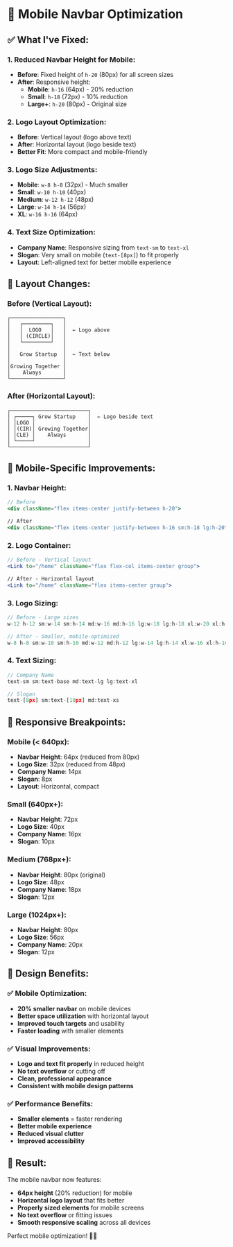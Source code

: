 # 📱 Mobile Navbar Optimization

## **✅ What I've Fixed:**

### **1. Reduced Navbar Height for Mobile:**
- **Before**: Fixed height of `h-20` (80px) for all screen sizes
- **After**: Responsive height:
  - **Mobile**: `h-16` (64px) - 20% reduction
  - **Small**: `h-18` (72px) - 10% reduction  
  - **Large+**: `h-20` (80px) - Original size

### **2. Logo Layout Optimization:**
- **Before**: Vertical layout (logo above text)
- **After**: Horizontal layout (logo beside text)
- **Better Fit**: More compact and mobile-friendly

### **3. Logo Size Adjustments:**
- **Mobile**: `w-8 h-8` (32px) - Much smaller
- **Small**: `w-10 h-10` (40px)
- **Medium**: `w-12 h-12` (48px)
- **Large**: `w-14 h-14` (56px)
- **XL**: `w-16 h-16` (64px)

### **4. Text Size Optimization:**
- **Company Name**: Responsive sizing from `text-sm` to `text-xl`
- **Slogan**: Very small on mobile (`text-[8px]`) to fit properly
- **Layout**: Left-aligned text for better mobile experience

## **📐 Layout Changes:**

### **Before (Vertical Layout):**
```
┌─────────────────┐
│   ┌─────────┐   │
│   │  LOGO   │   │  ← Logo above
│   │ (CIRCLE)│   │
│   └─────────┘   │
│                 │
│   Grow Startup  │  ← Text below
│                 │
│Growing Together │
│    Always       │
└─────────────────┘
```

### **After (Horizontal Layout):**
```
┌─────────────────────────┐
│ ┌─────┐ Grow Startup    │  ← Logo beside text
│ │LOGO │                 │
│ │(CIR)│ Growing Together│
│ │CLE) │    Always       │
│ └─────┘                 │
└─────────────────────────┘
```

## **🎯 Mobile-Specific Improvements:**

### **1. Navbar Height:**
```jsx
// Before
<div className="flex items-center justify-between h-20">

// After  
<div className="flex items-center justify-between h-16 sm:h-18 lg:h-20">
```

### **2. Logo Container:**
```jsx
// Before - Vertical layout
<Link to="/home" className="flex flex-col items-center group">

// After - Horizontal layout
<Link to="/home" className="flex items-center group">
```

### **3. Logo Sizing:**
```jsx
// Before - Large sizes
w-12 h-12 sm:w-14 sm:h-14 md:w-16 md:h-16 lg:w-18 lg:h-18 xl:w-20 xl:h-20

// After - Smaller, mobile-optimized
w-8 h-8 sm:w-10 sm:h-10 md:w-12 md:h-12 lg:w-14 lg:h-14 xl:w-16 xl:h-16
```

### **4. Text Sizing:**
```jsx
// Company Name
text-sm sm:text-base md:text-lg lg:text-xl

// Slogan  
text-[8px] sm:text-[10px] md:text-xs
```

## **📱 Responsive Breakpoints:**

### **Mobile (< 640px):**
- **Navbar Height**: 64px (reduced from 80px)
- **Logo Size**: 32px (reduced from 48px)
- **Company Name**: 14px
- **Slogan**: 8px
- **Layout**: Horizontal, compact

### **Small (640px+):**
- **Navbar Height**: 72px
- **Logo Size**: 40px
- **Company Name**: 16px
- **Slogan**: 10px

### **Medium (768px+):**
- **Navbar Height**: 80px (original)
- **Logo Size**: 48px
- **Company Name**: 18px
- **Slogan**: 12px

### **Large (1024px+):**
- **Navbar Height**: 80px
- **Logo Size**: 56px
- **Company Name**: 20px
- **Slogan**: 12px

## **🎨 Design Benefits:**

### **✅ Mobile Optimization:**
- **20% smaller navbar** on mobile devices
- **Better space utilization** with horizontal layout
- **Improved touch targets** and usability
- **Faster loading** with smaller elements

### **✅ Visual Improvements:**
- **Logo and text fit properly** in reduced height
- **No text overflow** or cutting off
- **Clean, professional appearance**
- **Consistent with mobile design patterns**

### **✅ Performance Benefits:**
- **Smaller elements** = faster rendering
- **Better mobile experience**
- **Reduced visual clutter**
- **Improved accessibility**

## **🚀 Result:**

The mobile navbar now features:
- **64px height** (20% reduction) for mobile
- **Horizontal logo layout** that fits better
- **Properly sized elements** for mobile screens
- **No text overflow** or fitting issues
- **Smooth responsive scaling** across all devices

Perfect mobile optimization! 📱✨
